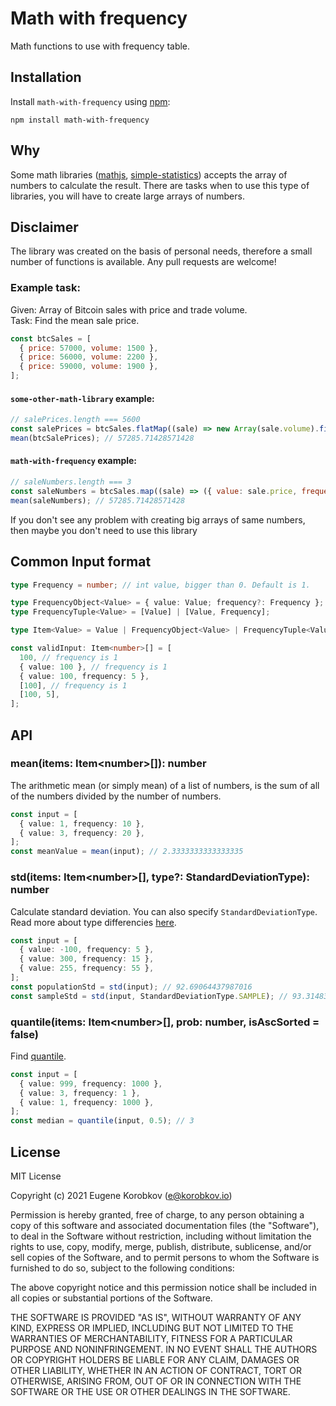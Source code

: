 # Math with frequency

Math functions to use with frequency table.

## Installation

Install `math-with-frequency` using [npm](https://www.npmjs.com/package/math-with-frequency):

    npm install math-with-frequency

## Why

Some math libraries ([mathjs](https://www.npmjs.com/package/mathjs), [simple-statistics](https://www.npmjs.com/package/simple-statistics)) accepts the array of numbers to calculate the result.
There are tasks when to use this type of libraries, you will have to create large arrays of numbers.

## Disclaimer

The library was created on the basis of personal needs, therefore a small number of functions is available. Any pull requests are welcome!

### Example task:

Given: Array of Bitcoin sales with price and trade volume. \
Task: Find the mean sale price.

```js
const btcSales = [
  { price: 57000, volume: 1500 },
  { price: 56000, volume: 2200 },
  { price: 59000, volume: 1900 },
];
```

#### `some-other-math-library` example:

```js
// salePrices.length === 5600
const salePrices = btcSales.flatMap((sale) => new Array(sale.volume).fill(sale.price));
mean(btcSalePrices); // 57285.71428571428
```

#### `math-with-frequency` example:

```js
// saleNumbers.length === 3
const saleNumbers = btcSales.map((sale) => ({ value: sale.price, frequency: sale.volume }));
mean(saleNumbers); // 57285.71428571428
```

If you don't see any problem with creating big arrays of same numbers, then maybe you don't need to use this library

## Common Input format

```ts
type Frequency = number; // int value, bigger than 0. Default is 1.

type FrequencyObject<Value> = { value: Value; frequency?: Frequency };
type FrequencyTuple<Value> = [Value] | [Value, Frequency];

type Item<Value> = Value | FrequencyObject<Value> | FrequencyTuple<Value>;

const validInput: Item<number>[] = [
  100, // frequency is 1
  { value: 100 }, // frequency is 1
  { value: 100, frequency: 5 },
  [100], // frequency is 1
  [100, 5],
];
```

## API

### mean(items: Item\<number\>[]): number

The arithmetic mean (or simply mean) of a list of numbers, is the sum of all of the numbers divided by the number of numbers.

```ts
const input = [
  { value: 1, frequency: 10 },
  { value: 3, frequency: 20 },
];
const meanValue = mean(input); // 2.3333333333333335
```

### std(items: Item\<number\>[], type?: StandardDeviationType): number

Calculate standard deviation. You can also specify `StandardDeviationType`. Read more about type differencies [here](https://www.mathsisfun.com/data/standard-deviation.html).

```ts
const input = [
  { value: -100, frequency: 5 },
  { value: 300, frequency: 15 },
  { value: 255, frequency: 55 },
];
const populationStd = std(input); // 92.69064437987016
const sampleStd = std(input, StandardDeviationType.SAMPLE); // 93.31483085585946
```

### quantile(items: Item\<number\>[], prob: number, isAscSorted = false)

Find [quantile](https://en.wikipedia.org/wiki/Quantile_function).

```ts
const input = [
  { value: 999, frequency: 1000 },
  { value: 3, frequency: 1 },
  { value: 1, frequency: 1000 },
];
const median = quantile(input, 0.5); // 3
```

## License

MIT License

Copyright (c) 2021 Eugene Korobkov (e@korobkov.io)

Permission is hereby granted, free of charge, to any person obtaining a copy
of this software and associated documentation files (the "Software"), to deal
in the Software without restriction, including without limitation the rights
to use, copy, modify, merge, publish, distribute, sublicense, and/or sell
copies of the Software, and to permit persons to whom the Software is
furnished to do so, subject to the following conditions:

The above copyright notice and this permission notice shall be included in all
copies or substantial portions of the Software.

THE SOFTWARE IS PROVIDED "AS IS", WITHOUT WARRANTY OF ANY KIND, EXPRESS OR
IMPLIED, INCLUDING BUT NOT LIMITED TO THE WARRANTIES OF MERCHANTABILITY,
FITNESS FOR A PARTICULAR PURPOSE AND NONINFRINGEMENT. IN NO EVENT SHALL THE
AUTHORS OR COPYRIGHT HOLDERS BE LIABLE FOR ANY CLAIM, DAMAGES OR OTHER
LIABILITY, WHETHER IN AN ACTION OF CONTRACT, TORT OR OTHERWISE, ARISING FROM,
OUT OF OR IN CONNECTION WITH THE SOFTWARE OR THE USE OR OTHER DEALINGS IN THE
SOFTWARE.
